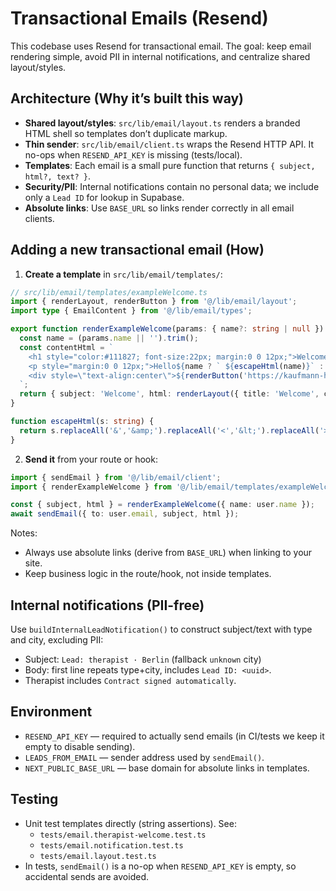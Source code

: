 # Transactional Emails (Resend)

This codebase uses Resend for transactional email. The goal: keep email rendering simple, avoid PII in internal notifications, and centralize shared layout/styles.

## Architecture (Why it’s built this way)

- **Shared layout/styles**: `src/lib/email/layout.ts` renders a branded HTML shell so templates don’t duplicate markup.
- **Thin sender**: `src/lib/email/client.ts` wraps the Resend HTTP API. It no-ops when `RESEND_API_KEY` is missing (tests/local).
- **Templates**: Each email is a small pure function that returns `{ subject, html?, text? }`.
- **Security/PII**: Internal notifications contain no personal data; we include only a `Lead ID` for lookup in Supabase.
- **Absolute links**: Use `BASE_URL` so links render correctly in all email clients.

## Adding a new transactional email (How)

1. **Create a template** in `src/lib/email/templates/`:

```ts
// src/lib/email/templates/exampleWelcome.ts
import { renderLayout, renderButton } from '@/lib/email/layout';
import type { EmailContent } from '@/lib/email/types';

export function renderExampleWelcome(params: { name?: string | null }): EmailContent {
  const name = (params.name || '').trim();
  const contentHtml = `
    <h1 style="color:#111827; font-size:22px; margin:0 0 12px;">Welcome!</h1>
    <p style="margin:0 0 12px;">Hello${name ? ` ${escapeHtml(name)}` : ''}, thanks for signing up.</p>
    <div style=\"text-align:center\">${renderButton('https://kaufmann-health.de', 'Open')}</div>
  `;
  return { subject: 'Welcome', html: renderLayout({ title: 'Welcome', contentHtml }) };
}

function escapeHtml(s: string) {
  return s.replaceAll('&','&amp;').replaceAll('<','&lt;').replaceAll('>','&gt;').replaceAll('"','&quot;').replaceAll("'",'&#39;');
}
```

2. **Send it** from your route or hook:

```ts
import { sendEmail } from '@/lib/email/client';
import { renderExampleWelcome } from '@/lib/email/templates/exampleWelcome';

const { subject, html } = renderExampleWelcome({ name: user.name });
await sendEmail({ to: user.email, subject, html });
```

Notes:
- Always use absolute links (derive from `BASE_URL`) when linking to your site.
- Keep business logic in the route/hook, not inside templates.

## Internal notifications (PII-free)

Use `buildInternalLeadNotification()` to construct subject/text with type and city, excluding PII:
- Subject: `Lead: therapist · Berlin` (fallback `unknown` city)
- Body: first line repeats type+city, includes `Lead ID: <uuid>`.
- Therapist includes `Contract signed automatically`.

## Environment

- `RESEND_API_KEY` — required to actually send emails (in CI/tests we keep it empty to disable sending).
- `LEADS_FROM_EMAIL` — sender address used by `sendEmail()`.
- `NEXT_PUBLIC_BASE_URL` — base domain for absolute links in templates.

## Testing

- Unit test templates directly (string assertions). See:
  - `tests/email.therapist-welcome.test.ts`
  - `tests/email.notification.test.ts`
  - `tests/email.layout.test.ts`
- In tests, `sendEmail()` is a no-op when `RESEND_API_KEY` is empty, so accidental sends are avoided.
